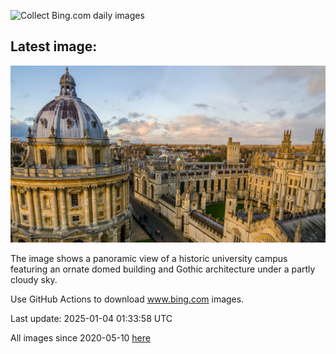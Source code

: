 ![Collect Bing.com daily images](https://github.com/counter2015/bing-daily-images/workflows/Collect%20Bing.com%20daily%20images/badge.svg)
## Latest image:
![](images/TolkienOxford.jpg)

The image shows a panoramic view of a historic university campus featuring an ornate domed building and Gothic architecture under a partly cloudy sky.

Use GitHub Actions to download www.bing.com images.

Last update: 2025-01-04 01:33:58 UTC

All images since 2020-05-10 [here](https://github.com/counter2015/bing-daily-images/tree/master/images)

